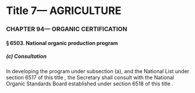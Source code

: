 
# Title 7— AGRICULTURE
### CHAPTER 94— ORGANIC CERTIFICATION
#### § 6503. National organic production program
##### (c) Consultation

In developing the program under subsection (a), and the National List under section 6517 of this title , the Secretary shall consult with the National Organic Standards Board established under section 6518 of this title .
